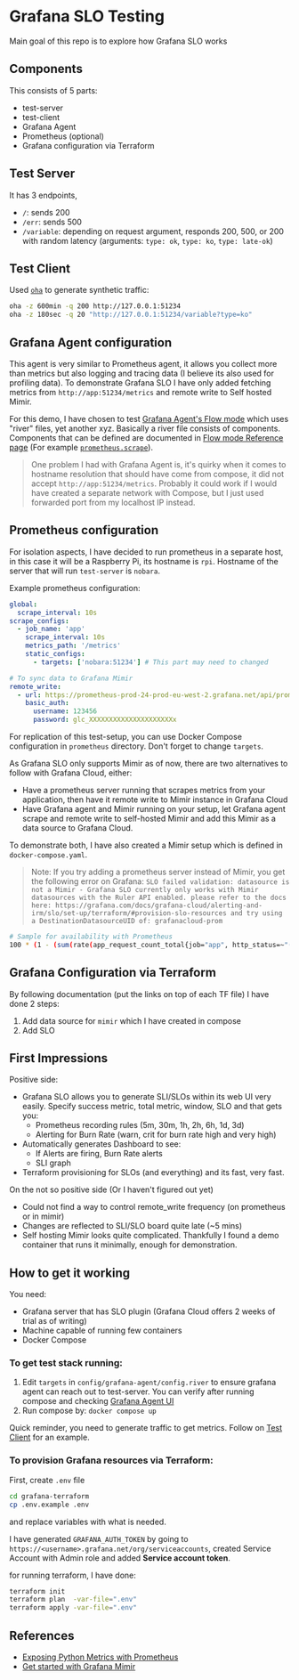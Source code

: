 # Grafana SLO Testing
Main goal of this repo is to explore how Grafana SLO works

## Components
This consists of 5 parts:

- test-server
- test-client
- Grafana Agent
- Prometheus (optional)
- Grafana configuration via Terraform

## Test Server
It has 3 endpoints,
- `/`: sends 200
- `/err`: sends 500
- `/variable`: depending on request argument, responds 200, 500, or 200 with random latency (arguments: `type: ok`, `type: ko`, `type: late-ok`)

## Test Client
Used [`oha`](https://github.com/hatoo/oha) to generate synthetic traffic:
```bash
oha -z 600min -q 200 http://127.0.0.1:51234
oha -z 180sec -q 20 "http://127.0.0.1:51234/variable?type=ko"
```

## Grafana Agent configuration
This agent is very similar to Prometheus agent, it allows you collect more than metrics but also logging and tracing data (I believe its also used for profiling data). To demonstrate Grafana SLO I have only added fetching metrics from `http://app:51234/metrics` and remote write to Self hosted Mimir.

For this demo, I have chosen to test [Grafana Agent's Flow mode](https://grafana.com/docs/agent/latest/flow/) which uses "river" files, yet another xyz. Basically a river file consists of components. Components that can be defined are documented in [Flow mode Reference page](https://grafana.com/docs/agent/latest/flow/reference/components/) (For example [`prometheus.scrape`](https://grafana.com/docs/agent/latest/flow/reference/components/prometheus.scrape/)).

> One problem I had with Grafana Agent is, it's quirky when it comes to hostname resolution that should have come from compose, it did not accept `http://app:51234/metrics`. Probably it could work if I would have created a separate network with Compose, but I just used forwarded port from my localhost IP instead.

## Prometheus configuration
For isolation aspects, I have decided to run prometheus in a separate host, in this case it will be a Raspberry Pi, its hostname is `rpi`. Hostname of the server that will run `test-server` is `nobara`.

Example prometheus configuration:
```yaml
global:
  scrape_interval: 10s
scrape_configs:
  - job_name: 'app'
    scrape_interval: 10s
    metrics_path: '/metrics'
    static_configs:
      - targets: ['nobara:51234'] # This part may need to changed

# To sync data to Grafana Mimir
remote_write:
  - url: https://prometheus-prod-24-prod-eu-west-2.grafana.net/api/prom/push
    basic_auth:
      username: 123456
      password: glc_XXXXXXXXXXXXXXXXXXXXXx
```

For replication of this test-setup, you can use Docker Compose configuration in `prometheus` directory. Don't forget to change `targets`.

As Grafana SLO only supports Mimir as of now, there are two alternatives to follow with Grafana Cloud, either:
- Have a prometheus server running that scrapes metrics from your application, then have it remote write to Mimir instance in Grafana Cloud
- Have Grafana agent and Mimir running on your setup, let Grafana agent scrape and remote write to self-hosted Mimir and add this Mimir as a data source to Grafana Cloud.

To demonstrate both, I have also created a Mimir setup which is defined in `docker-compose.yaml`.

> Note: If you try adding a prometheus server instead of Mimir, you get the following error on Grafana:
    ```
    SLO failed validation: datasource is not a Mimir - Grafana SLO currently only works with Mimir datasources with the Ruler API enabled. please refer to the docs here: https://grafana.com/docs/grafana-cloud/alerting-and-irm/slo/set-up/terraform/#provision-slo-resources and try using a DestinationDatasourceUID of: grafanacloud-prom
    ```

```bash
# Sample for availability with Prometheus
100 * (1 - (sum(rate(app_request_count_total{job="app", http_status=~"(5..|429)"}[1m])) / sum(rate(app_request_count_total{job="app"}[1m]))))
```

## Grafana Configuration via Terraform
By following documentation (put the links on top of each TF file) I have done 2 steps:
1. Add data source for `mimir` which I have created in compose
2. Add SLO 

## First Impressions
Positive side:
- Grafana SLO allows you to generate SLI/SLOs within its web UI very easily. Specify success metric, total metric, window, SLO and that gets you:
  - Prometheus recording rules (5m, 30m, 1h, 2h, 6h, 1d, 3d)
  - Alerting for Burn Rate (warn, crit for burn rate high and very high)
- Automatically generates Dashboard to see:
  - If Alerts are firing, Burn Rate alerts
  - SLI graph
- Terraform provisioning for SLOs (and everything) and its fast, very fast.


On the not so positive side (Or I haven't figured out yet)
- Could not find a way to control remote_write frequency (on prometheus or in mimir)
- Changes are reflected to SLI/SLO board quite late (~5 mins)
- Self hosting Mimir looks quite complicated. Thankfully I found a demo container that runs it minimally, enough for demonstration.

## How to get it working
You need:
- Grafana server that has SLO plugin (Grafana Cloud offers 2 weeks of trial as of writing)
- Machine capable of running few containers
- Docker Compose

### To get test stack running:
1. Edit `targets` in `config/grafana-agent/config.river` to ensure grafana agent can reach out to test-server. You can verify after running compose and checking [Grafana Agent UI](http://localhost:51235/component/prometheus.scrape.app)
2. Run compose by: `docker compose up`

Quick reminder, you need to generate traffic to get metrics. Follow on [Test Client](#test-client) for an example.

### To provision Grafana resources via Terraform:
First, create `.env` file
```bash
cd grafana-terraform
cp .env.example .env
```
and replace variables with what is needed.

I have generated `GRAFANA_AUTH_TOKEN` by going to `https://<username>.grafana.net/org/serviceaccounts`, created Service Account with Admin role and added **Service account token**.

for running terraform, I have done:
```bash
terraform init
terraform plan  -var-file=".env"
terraform apply -var-file=".env"
```


## References
- [Exposing Python Metrics with Prometheus](https://medium.com/@letathenasleep/exposing-python-metrics-with-prometheus-c5c837c21e4d)
- [Get started with Grafana Mimir](https://grafana.com/docs/mimir/latest/get-started/#configure-prometheus-to-write-to-grafana-mimir)

